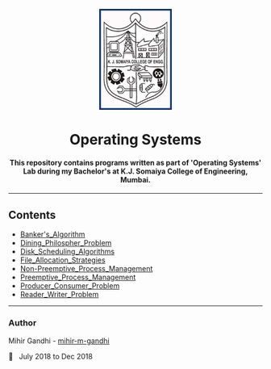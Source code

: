 <p align="center">
 <img height=200px src="./kjsce.jpg" alt="KJSCE">
</p>

<h1 align="center">Operating Systems</h1>

<div align="center">
<h4> This repository contains programs written as part of 'Operating Systems' Lab during my Bachelor's at K.J. Somaiya College of Engineering, Mumbai.</h4> 
</div>

------------------------------------------
## Contents

* [Banker's_Algorithm](./Banker's_Algorithm)
* [Dining_Philospher_Problem](./Dining_Philospher_Problem)
* [Disk_Scheduling_Algorithms](./Disk_Scheduling_Algorithms)
* [File_Allocation_Strategies](./File_Allocation_Strategies)
* [Non-Preemptive_Process_Management](./Non-Preemptive_Process_Management)
* [Preemptive_Process_Management](./Preemptive_Process_Management)
* [Producer_Consumer_Problem](./Producer_Consumer_Problem)
* [Reader_Writer_Problem](./Reader_Writer_Problem)


------------------------------------------
### Author
Mihir Gandhi - [mihir-m-gandhi](https://github.com/mihir-m-gandhi)

:date: &nbsp; July 2018 to Dec 2018

